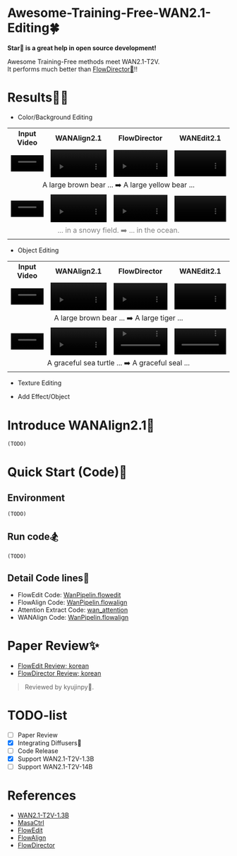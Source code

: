 # Awesome-Training-Free-WAN2.1-Editing🍀  
**Star🌟 is a great help in open source development!**
  
Awesome Training-Free methods meet WAN2.1-T2V.  
It performs much better than [FlowDirector🦚](https://github.com/Westlake-AGI-Lab/FlowDirector)!!  

# Results🐦‍🔥
- Color/Background Editing
  
<table border="0" width="100%">
<tr>
  <td style="text-align:center;"><b>Input Video</b></td>
  <td style="text-align:center;"><b>WANAlign2.1</b></td>
  <td style="text-align:center;"><b>FlowDirector</b></td>
  <td style="text-align:center;"><b>WANEdit2.1</b></td>
</tr>
<tr>
  <td><video src="./videos/bear_832.mp4" width="100%" controls autoplay loop></td>
  <td><video src="./results/background_color_editing/wanalign_brown_2_yellow.mp4" width="100%" controls autoplay loop></td>
  <td><video src="./results/background_color_editing/flowdirector_brown_2_yellow.mp4" width="100%" controls autoplay loop></td>              
  <td><video src="./results/background_color_editing/wanedit_brown_2_yellow.mp4" width="100%" controls autoplay loop></td>
</tr>
<tr>
  <td style="text-align:center;" colspan="4">A large brown bear ... ➡️ A large yellow bear ...</td>
</tr>
<tr>
  <td><video src="./videos/snowboard_832.mp4" width="100%" controls autoplay loop></td>
  <td><video src="./results/background_color_editing/wanalign_snowy_2_ocean.mp4" width="100%" controls autoplay loop></td>
  <td><video src="./results/background_color_editing/flowdirector_snowy_2_ocean.mp4" width="100%" controls autoplay loop></td>              
  <td><video src="./results/background_color_editing/wanedit_snowy_2_ocean.mp4" width="100%" controls autoplay loop></td>
</tr>
<tr>
  <td style="text-align:center;color:gray;" colspan="4">... in a snowy field. ➡️ ... in the ocean.</td>
</tr>
</table>

- Object Editing

<table border="0" width="100%">
<tr>
  <td style="text-align:center;"><b>Input Video</b></td>
  <td style="text-align:center;"><b>WANAlign2.1</b></td>
  <td style="text-align:center;"><b>FlowDirector</b></td>
  <td style="text-align:center;"><b>WANEdit2.1</b></td>
</tr>
<tr>
  <td><video src="./videos/bear_832.mp4" width="100%" controls autoplay loop></video></td>
  <td><video src="./results/object_editing/wanalign_bear_2_tiger.mp4" width="100%" controls autoplay loop></video></td>
  <td><video src="./results/object_editing/flowdirector_bear_2_tiger.mp4" width="100%" controls autoplay loop></video></td>              
  <td><video src="./results/object_editing/wanalign_bear_2_tiger.mp4" width="100%" controls autoplay loop></video></td>
</tr>
<tr>
  <td style="text-align:center;" colspan="4">A large brown bear ... ➡️ A large tiger ...</td>
</tr>
    
<tr>
  <td><video src="./videos/sea_turtle_832.mp4" width="100%" controls autoplay loop></video></td>
  <td><video src="./results/object_editing/wanalign_turtle_2_seal.mp4" width="100%" controls autoplay loop></video></td>
  <td><video src="./results/object_editing/flowdirector_turtle_2_seal.mp4" width="100%" controls autoplay loop></video></td>              
  <td><video src="./results/object_editing/wanedit_turtle_2_seal.mp4" width="100%" controls autoplay loop></video></td>
</tr>
<tr>
  <td style="text-align:center;" colspan="4">A graceful sea turtle ... ➡️ A graceful seal ...</td>
</tr>
</table>

- Texture Editing

- Add Effect/Object


# Introduce WANAlign2.1🦖
```
(TODO)
```

# Quick Start (Code)🥏
## Environment
```
(TODO)
```

## Run code🏂
```
(TODO)
```

## Detail Code lines🏫
- FlowEdit Code: [WanPipelin.flowedit]()
- FlowAlign Code: [WanPipelin.flowalign]()
- Attention Extract Code: [wan_attention]()
- WANAlign Code: [WanPipelin.flowalign]()

# Paper Review✨
- [FlowEdit Review; korean]()
- [FlowDirector Review; korean]()
> Reviewed by kyujinpy🤗.

# TODO-list
- [ ] Paper Review 
- [x] Integrating Diffusers🤗
- [ ] Code Release
- [x] Support WAN2.1-T2V-1.3B
- [ ] Support WAN2.1-T2V-14B

# References
- [WAN2.1-T2V-1.3B](https://huggingface.co/Wan-AI/Wan2.1-T2V-1.3B)
- [MasaCtrl](https://github.com/TencentARC/MasaCtrl)
- [FlowEdit](https://matankleiner.github.io/flowedit/)
- [FlowAlign](https://arxiv.org/abs/2505.23145)
- [FlowDirector](https://arxiv.org/abs/2506.05046)
